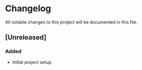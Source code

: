 # Changelog

All notable changes to this project will be documented in this file.

## [Unreleased]

### Added
- Initial project setup.
